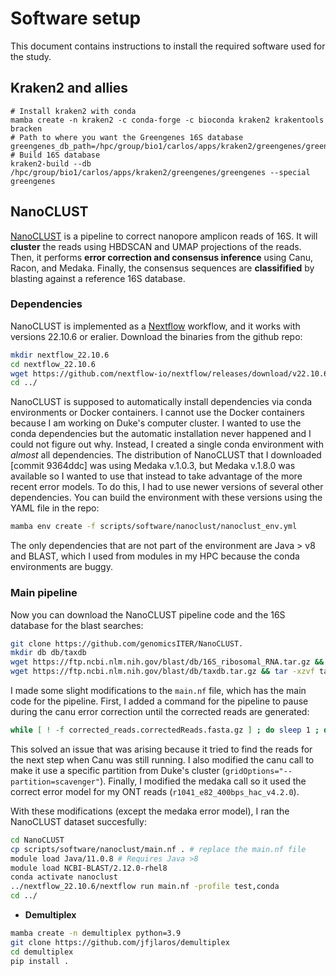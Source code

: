 # Software setup

This document contains instructions to install the required software used for the study.

## **Kraken2 and allies**

```
# Install kraken2 with conda
mamba create -n kraken2 -c conda-forge -c bioconda kraken2 krakentools bracken
# Path to where you want the Greengenes 16S database
greengenes_db_path=/hpc/group/bio1/carlos/apps/kraken2/greengenes/greengenes
# Build 16S database
kraken2-build --db /hpc/group/bio1/carlos/apps/kraken2/greengenes/greengenes --special greengenes
```

## **NanoCLUST**

[NanoCLUST](https://github.com/genomicsITER/NanoCLUST/tree/master) is a pipeline to correct nanopore amplicon reads of 16S. It will **cluster** the reads using HBDSCAN and UMAP projections of the reads. Then, it performs **error correction and consensus inference** using Canu, Racon, and Medaka. Finally, the consensus sequences are **classifified** by blasting against a reference 16S database.

### Dependencies

NanoCLUST is implemented as a [Nextflow](https://nextflow.io/docs/latest/getstarted.html) workflow, and it works with versions 22.10.6 or eralier. Download the binaries from the github repo:

```sh
mkdir nextflow_22.10.6
cd nextflow_22.10.6
wget https://github.com/nextflow-io/nextflow/releases/download/v22.10.6/nextflow
cd ../
```

NanoCLUST is supposed to automatically install dependencies via conda environments or Docker containers. I cannot use the Docker containers because I am working on Duke's computer cluster. I wanted to use the conda dependencies but the automatic installation never happened and I could not figure out why. Instead, I created a single conda environment with *almost* all dependencies. The distribution of NanoCLUST that I downloaded [commit 9364ddc] was using Medaka v.1.0.3, but Medaka v.1.8.0 was available so I wanted to use that instead to take advantage of the more recent error models. To do this, I had to use newer versions of several other dependencies. You can build the environment with these versions using the YAML file in the repo:

```sh
mamba env create -f scripts/software/nanoclust/nanoclust_env.yml
```

The only dependencies that are not part of the environment are Java > v8 and BLAST, which I used from modules in my HPC because the conda environments are buggy. 

### Main pipeline

Now you can download the NanoCLUST pipeline code and the 16S database for the blast searches:

```sh
git clone https://github.com/genomicsITER/NanoCLUST.
mkdir db db/taxdb
wget https://ftp.ncbi.nlm.nih.gov/blast/db/16S_ribosomal_RNA.tar.gz && tar -xzvf 16S_ribosomal_RNA.tar.gz -C db
wget https://ftp.ncbi.nlm.nih.gov/blast/db/taxdb.tar.gz && tar -xzvf taxdb.tar.gz -C db/taxdb
```

I made some slight modifications to the `main.nf` file, which has the main code for the pipeline. First, I added a command for the pipeline to pause during the canu error correction until the corrected reads are generated:

```sh
while [ ! -f corrected_reads.correctedReads.fasta.gz ] ; do sleep 1 ; done
```

This solved an issue that was arising because it tried to find the reads for the next step when Canu was still running. I also modified the canu call to make it use a specific partition from Duke's cluster (`gridOptions="--partition=scavenger"`). Finally, I modified the medaka call so it used the correct error model for my ONT reads (`r1041_e82_400bps_hac_v4.2.0`).

With these modifications (except the medaka error model), I ran the NanoCLUST dataset succesfully:

```sh
cd NanoCLUST
cp scripts/software/nanoclust/main.nf . # replace the main.nf file
module load Java/11.0.8 # Requires Java >8
module load NCBI-BLAST/2.12.0-rhel8
conda activate nanoclust
../nextflow_22.10.6/nextflow run main.nf -profile test,conda
cd ../
```

- **Demultiplex**

```sh
mamba create -n demultiplex python=3.9
git clone https://github.com/jfjlaros/demultiplex
cd demultiplex
pip install .
```

